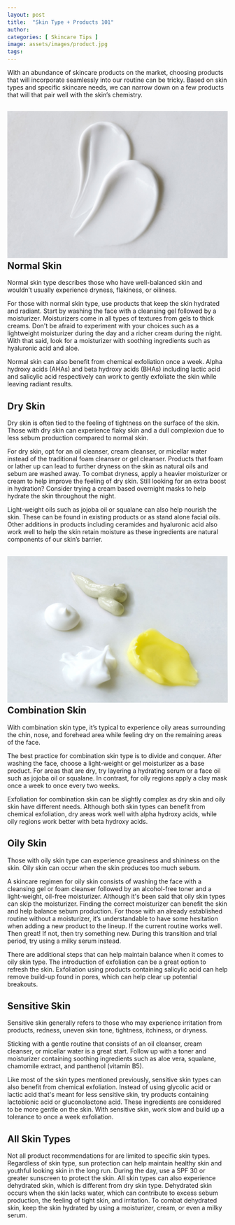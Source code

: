 ```yaml
---
layout: post
title:  "Skin Type + Products 101"
author:
categories: [ Skincare Tips ]
image: assets/images/product.jpg
tags: 
---
```


With an abundance of skincare products on the market, choosing products that will incorporate seamlessly into our routine can be tricky. Based on skin types and specific skincare needs, we can narrow down on a few products that will that pair well with the skin’s chemistry. 

## ![](\assets\images\cream.jpg)Normal Skin

Normal skin type describes those who have well-balanced skin and wouldn’t usually experience dryness, flakiness, or oiliness. 

For those with normal skin type, use products that keep the skin hydrated and radiant. Start by washing the face with a cleansing gel followed by a moisturizer. Moisturizers come in all types of textures from gels to thick creams. Don't be afraid to experiment with your choices such as a lightweight moisturizer during the day and a richer cream during the night. With that said, look for a moisturizer with soothing ingredients such as hyaluronic acid and aloe. 

Normal skin can also benefit from chemical exfoliation once a week. Alpha hydroxy acids (AHAs) and beta hydroxy acids (BHAs) including lactic acid and salicylic acid respectively can work to gently exfoliate the skin while leaving radiant results. 

## Dry Skin

Dry skin is often tied to the feeling of tightness on the surface of the skin. Those with dry skin can experience flaky skin and a dull complexion due to less sebum production compared to normal skin. 

For dry skin, opt for an oil cleanser, cream cleanser, or micellar water instead of the traditional foam cleanser or gel cleanser. Products that foam or lather up can lead to further dryness on the skin as natural oils and sebum are washed away. To combat dryness, apply a heavier moisturizer or cream to help improve the feeling of dry skin. Still looking for an extra boost in hydration? Consider trying a cream based overnight masks to help hydrate the skin throughout the night. 

Light-weight oils such as jojoba oil or squalane can also help nourish the skin. These can be found in existing products or as stand alone facial oils. Other additions in products including ceramides and hyaluronic acid also work well to help the skin retain moisture as these ingredients are natural components of our skin’s barrier. 

## ![](\assets\images\texture-2.jpg)Combination Skin

With combination skin type, it’s typical to experience oily areas surrounding the chin, nose, and forehead area while feeling dry on the remaining areas of the face. 

The best practice for combination skin type is to divide and conquer. After washing the face, choose a light-weight or gel moisturizer as a base product. For areas that are dry, try layering a hydrating serum or a face oil such as jojoba oil or squalane. In contrast, for oily regions apply a clay mask once a week to once every two weeks. 

Exfoliation for combination skin can be slightly complex as dry skin and oily skin have different needs. Although both skin types can benefit from chemical exfoliation, dry areas work well with alpha hydroxy acids, while oily regions work better with beta hydroxy acids.

## Oily Skin

Those with oily skin type can experience greasiness and shininess on the skin. Oily skin can occur when the skin produces too much sebum.

A skincare regimen for oily skin consists of washing the face with a cleansing gel or foam cleanser followed by an alcohol-free toner and a light-weight, oil-free moisturizer. Although it's been said that oily skin types can skip the moisturizer. Finding the correct moisturizer can benefit the skin and help balance sebum production. For those with an already established routine without a moisturizer, it’s understandable to have some hesitation when adding a new product to the lineup. If the current routine works well. Then great! If not, then try something new. During this transition and trial period, try using a milky serum instead. 

There are additional steps that can help maintain balance when it comes to oily skin type. The introduction of exfoliation can be a great option to refresh the skin. Exfoliation using products containing salicylic acid can help remove build-up found in pores, which can help clear up potential breakouts.    

## Sensitive Skin

Sensitive skin generally refers to those who may experience irritation from products, redness, uneven skin tone, tightness, itchiness, or dryness. 

Sticking with a gentle routine that consists of an oil cleanser, cream cleanser, or micellar water is a great start. Follow up with a toner and moisturizer containing soothing ingredients such as aloe vera, squalane, chamomile extract, and panthenol (vitamin B5). 

Like most of the skin types mentioned previously, sensitive skin types can also benefit from chemical exfoliation. Instead of using glycolic acid or lactic acid that's meant for less sensitive skin, try products containing lactobionic acid or gluconolactone acid. These ingredients are considered to be more gentle on the skin. With sensitive skin, work slow and build up a tolerance to once a week exfoliation.  	

## All Skin Types

Not all product recommendations for are limited to specific skin types. Regardless of skin type, sun protection can help maintain healthy skin and youthful looking skin in the long run. During the day, use a SPF 30 or greater sunscreen to protect the skin. All skin types can also experience dehydrated skin, which is different from dry skin type. Dehydrated skin occurs when the skin lacks water, which can contribute to excess sebum production, the feeling of tight skin, and irritation. To combat dehydrated skin, keep the skin hydrated by using a moisturizer, cream, or even a milky serum.